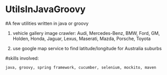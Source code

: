 UtilsInJavaGroovy
=================

#A few utilities written in java or groovy

1. vehicle gallery image crawler: Audi, Mercedes-Benz, BMW, Ford, GM, Holden, Honda, Jaguar, Lexus, Maserati, Mazda, Porsche, Toyota

2. use google map service to find latitude/longitude for Australia suburbs 


#skills involved: 

`java, groovy, spring framework, cucumber, selenium, mockito, maven`